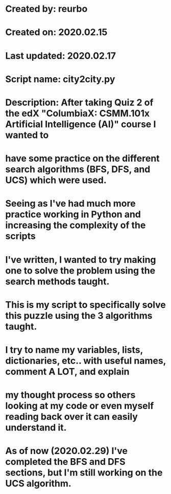 # Created by:		  reurbo
# Created on:		  2020.02.15
# Last updated:   2020.02.17
# Script name:		city2city.py
# Description:		After taking Quiz 2 of the edX "ColumbiaX: CSMM.101x Artificial Intelligence (AI)" course I wanted to
#                 have some practice on the different search algorithms (BFS, DFS, and UCS) which were used.
#                 Seeing as I've had much more practice working in Python and increasing the complexity of the scripts
#                 I've written, I wanted to try making one to solve the problem using the search methods taught.
#                 This is my script to specifically solve this puzzle using the 3 algorithms taught.
#                 I try to name my variables, lists, dictionaries, etc.. with useful names, comment A LOT, and explain
#                 my thought process so others looking at my code or even myself reading back over it can easily understand it.
#                 As of now (2020.02.29) I've completed the BFS and DFS sections, but I'm still working on the UCS algorithm.
